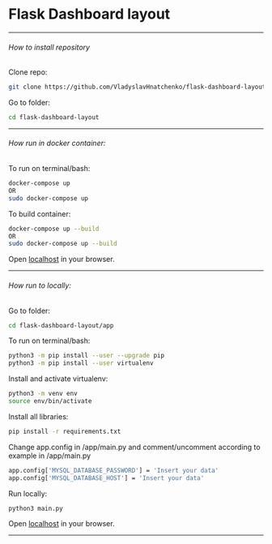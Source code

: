 # Flask Dashboard layout
_______________________________________________________________________
###### How to install repository 
Clone repo: 
```bash
git clone https://github.com/VladyslavHnatchenko/flask-dashboard-layout.git
```
Go to folder: 
```bash
cd flask-dashboard-layout
```
_______________________________________________________________________
###### How run in docker container:
To run on terminal/bash: 
```bash
docker-compose up 
OR 
sudo docker-compose up 
```
To build container: 
```bash
docker-compose up --build 
OR
sudo docker-compose up --build
```
Open [localhost](http://localhost:5000/) in your browser.
_______________________________________________________________________
###### How run to locally:
Go to folder: 
```bash
cd flask-dashboard-layout/app
```
To run on terminal/bash:
```bash
python3 -m pip install --user --upgrade pip
python3 -m pip install --user virtualenv
```
Install and activate virtualenv:
```bash 
python3 -m venv env
source env/bin/activate
```
Install all libraries: 
```bash 
pip install -r requirements.txt
```
Change app.config in /app/main.py and comment/uncomment according to example in /app/main.py
```bash 
app.config['MYSQL_DATABASE_PASSWORD'] = 'Insert your data'
app.config['MYSQL_DATABASE_HOST'] = 'Insert your data'
```
Run locally:
```bash 
python3 main.py
```
Open [localhost](http://localhost:5000/) in your browser.
_______________________________________________________________________
